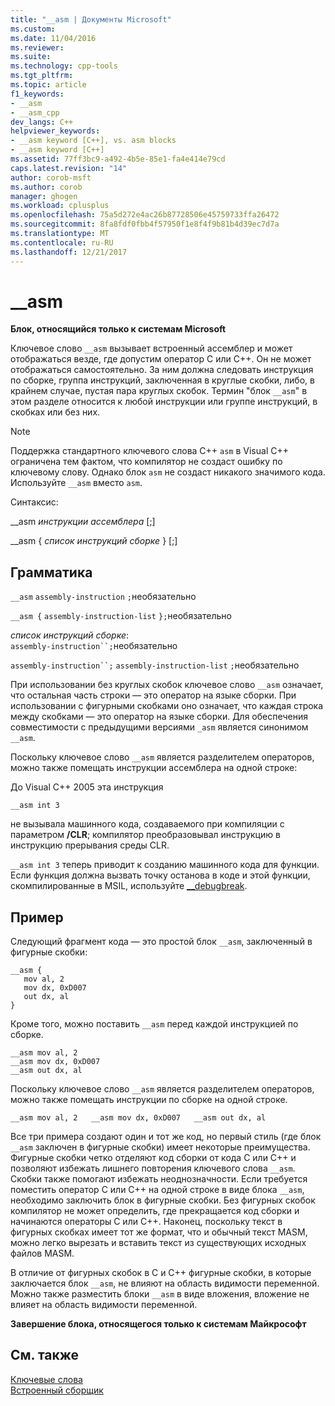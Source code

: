 ```yaml
---
title: "__asm | Документы Microsoft"
ms.custom: 
ms.date: 11/04/2016
ms.reviewer: 
ms.suite: 
ms.technology: cpp-tools
ms.tgt_pltfrm: 
ms.topic: article
f1_keywords:
- __asm
- __asm_cpp
dev_langs: C++
helpviewer_keywords:
- __asm keyword [C++], vs. asm blocks
- __asm keyword [C++]
ms.assetid: 77ff3bc9-a492-4b5e-85e1-fa4e414e79cd
caps.latest.revision: "14"
author: corob-msft
ms.author: corob
manager: ghogen
ms.workload: cplusplus
ms.openlocfilehash: 75a5d272e4ac26b87728506e45759733ffa26472
ms.sourcegitcommit: 8fa8fdf0fbb4f57950f1e8f4f9b81b4d39ec7d7a
ms.translationtype: MT
ms.contentlocale: ru-RU
ms.lasthandoff: 12/21/2017
---
```

# <a name="asm"></a>__asm
**Блок, относящийся только к системам Microsoft**  
  
 Ключевое слово `__asm` вызывает встроенный ассемблер и может отображаться везде, где допустим оператор С или С++. Он не может отображаться самостоятельно. За ним должна следовать инструкция по сборке, группа инструкций, заключенная в круглые скобки, либо, в крайнем случае, пустая пара круглых скобок. Термин "блок `__asm`" в этом разделе относится к любой инструкции или группе инструкций, в скобках или без них.  
  
> [!NOTE]
>  Поддержка стандартного ключевого слова C++ `asm` в Visual C++ ограничена тем фактом, что компилятор не создаст ошибку по ключевому слову. Однако блок `asm` не создаст никакого значимого кода. Используйте `__asm` вместо `asm`.  
  
 Синтаксис:  
  
 __asm *инструкции ассемблера* [;]  
  
 __asm { *список инструкций сборке* } [;]  
  
## <a name="grammar"></a>Грамматика  
 `__asm`  `assembly-instruction`  `;`необязательно  
  
 `__asm {`  `assembly-instruction-list`  `};`необязательно  
  
 *список инструкций сборке*:  
 `assembly-instruction``;`необязательно  
  
 `assembly-instruction``;` `assembly-instruction-list` `;`необязательно  
  
 При использовании без круглых скобок ключевое слово `__asm` означает, что остальная часть строки — это оператор на языке сборки. При использовании с фигурными скобками оно означает, что каждая строка между скобками — это оператор на языке сборки. Для обеспечения совместимости с предыдущими версиями `_asm` является синонимом `__asm`.  
  
 Поскольку ключевое слово `__asm` является разделителем операторов, можно также помещать инструкции ассемблера на одной строке:  
  
 До Visual C++ 2005 эта инструкция  
  
```  
__asm int 3  
```  
  
 не вызывала машинного кода, создаваемого при компиляции с параметром **/CLR**; компилятор преобразовывал инструкцию в инструкцию прерывания среды CLR.  
  
 `__asm int 3` теперь приводит к созданию машинного кода для функции. Если функция должна вызвать точку останова в коде и этой функции, скомпилированные в MSIL, используйте [__debugbreak](../../intrinsics/debugbreak.md).  
  
## <a name="example"></a>Пример  
 Следующий фрагмент кода — это простой блок `__asm`, заключенный в фигурные скобки:  
  
```  
__asm {  
   mov al, 2  
   mov dx, 0xD007  
   out dx, al  
}  
```  
  
 Кроме того, можно поставить `__asm` перед каждой инструкцией по сборке.  
  
```  
__asm mov al, 2  
__asm mov dx, 0xD007  
__asm out dx, al  
```  
  
 Поскольку ключевое слово `__asm` является разделителем операторов, можно также помещать инструкции по сборке на одной строке.  
  
```  
__asm mov al, 2   __asm mov dx, 0xD007   __asm out dx, al  
```  
  
 Все три примера создают один и тот же код, но первый стиль (где блок `__asm` заключен в фигурные скобки) имеет некоторые преимущества. Фигурные скобки четко отделяют код сборки от кода С или С++ и позволяют избежать лишнего повторения ключевого слова `__asm`. Скобки также помогают избежать неоднозначности. Если требуется поместить оператор C или C++ на одной строке в виде блока `__asm`, необходимо заключить блок в фигурные скобки. Без фигурных скобок компилятор не может определить, где прекращается код сборки и начинаются операторы C или C++. Наконец, поскольку текст в фигурных скобках имеет тот же формат, что и обычный текст MASM, можно легко вырезать и вставить текст из существующих исходных файлов MASM.  
  
 В отличие от фигурных скобок в C и C++ фигурные скобки, в которые заключается блок `__asm`, не влияют на область видимости переменной. Можно также разместить блоки `__asm` в виде вложения, вложение не влияет на область видимости переменной.  
  
 **Завершение блока, относящегося только к системам Майкрософт**  
  
## <a name="see-also"></a>См. также  
 [Ключевые слова](../../cpp/keywords-cpp.md)   
 [Встроенный сборщик](../../assembler/inline/inline-assembler.md)